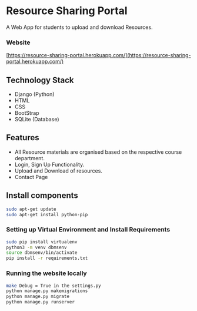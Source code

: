 # Resource Sharing Portal
A Web App for students to upload and download Resources.

### Website
[https://resource-sharing-portal.herokuapp.com/](https://resource-sharing-portal.herokuapp.com/)

## Technology Stack

 - Django (Python)
 - HTML
 - CSS
 - BootStrap
 - SQLite (Database)

## Features 

 - All Resource materials are organised based on the respective course department.
 - Login, Sign Up Functionality. 
 - Upload and Download of resources.
 - Contact Page

## Install components
```bash
sudo apt-get update
sudo apt-get install python-pip 
```

### Setting up Virtual Environment and Install Requirements
```bash
sudo pip install virtualenv
python3 -m venv dbmsenv
source dbmsenv/bin/activate
pip install -r requirements.txt
```

### Running the website locally
```bash
make Debug = True in the settings.py 
python manage.py makemigrations
python manage.py migrate
python manage.py runserver
```
